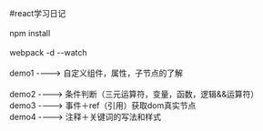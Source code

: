 #react学习日记<br />  
npm install <br />  
webpack -d --watch<br />  
demo1 ----> 自定义组件，属性，子节点的了解<br />  
demo2 ----> 条件判断（三元运算符，变量，函数，逻辑&&运算符）<br /> 
demo3 ----> 事件＋ref（引用）获取dom真实节点<br />
demo4 ----> 注释＋关键词的写法和样式<br />